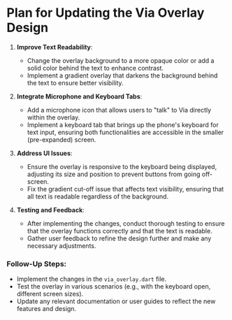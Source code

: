 # Plan for Updating the Via Overlay Design

1. **Improve Text Readability**:
   - Change the overlay background to a more opaque color or add a solid color behind the text to enhance contrast.
   - Implement a gradient overlay that darkens the background behind the text to ensure better visibility.

2. **Integrate Microphone and Keyboard Tabs**:
   - Add a microphone icon that allows users to "talk" to Via directly within the overlay.
   - Implement a keyboard tab that brings up the phone's keyboard for text input, ensuring both functionalities are accessible in the smaller (pre-expanded) screen.

3. **Address UI Issues**:
   - Ensure the overlay is responsive to the keyboard being displayed, adjusting its size and position to prevent buttons from going off-screen.
   - Fix the gradient cut-off issue that affects text visibility, ensuring that all text is readable regardless of the background.

4. **Testing and Feedback**:
   - After implementing the changes, conduct thorough testing to ensure that the overlay functions correctly and that the text is readable.
   - Gather user feedback to refine the design further and make any necessary adjustments.

### Follow-Up Steps:
- Implement the changes in the `via_overlay.dart` file.
- Test the overlay in various scenarios (e.g., with the keyboard open, different screen sizes).
- Update any relevant documentation or user guides to reflect the new features and design.
